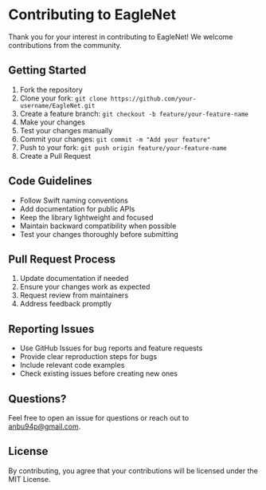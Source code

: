 # Contributing to EagleNet

Thank you for your interest in contributing to EagleNet! We welcome contributions from the community.

## Getting Started

1. Fork the repository
2. Clone your fork: `git clone https://github.com/your-username/EagleNet.git`
3. Create a feature branch: `git checkout -b feature/your-feature-name`
4. Make your changes
5. Test your changes manually
6. Commit your changes: `git commit -m "Add your feature"`
7. Push to your fork: `git push origin feature/your-feature-name`
8. Create a Pull Request

## Code Guidelines

- Follow Swift naming conventions
- Add documentation for public APIs
- Keep the library lightweight and focused
- Maintain backward compatibility when possible
- Test your changes thoroughly before submitting

## Pull Request Process

1. Update documentation if needed
2. Ensure your changes work as expected
3. Request review from maintainers
4. Address feedback promptly

## Reporting Issues

- Use GitHub Issues for bug reports and feature requests
- Provide clear reproduction steps for bugs
- Include relevant code examples
- Check existing issues before creating new ones

## Questions?

Feel free to open an issue for questions or reach out to [anbu94p@gmail.com](mailto:anbu94p@gmail.com).

## License

By contributing, you agree that your contributions will be licensed under the MIT License.